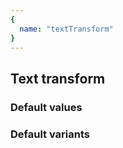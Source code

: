```yaml
---
{
  name: "textTransform"
}
---
```


## Text transform

### Default values
<!-- defaults.values.start -->
<!-- defaults.values.end -->


### Default variants
<!-- defaults.variants.start -->
<!-- defaults.variants.end -->
